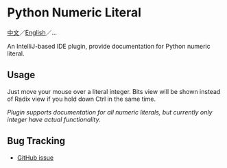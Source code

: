 # Python Numeric Literal

[中文](./README.md)／[English](./README_EN.md)／...

An IntelliJ-based IDE plugin, provide documentation for Python numeric literal.

## Usage

Just move your mouse over a literal integer.
Bits view will be shown instead of Radix view if you hold down Ctrl in the same time.

_Plugin supports documentation for all numeric literals,_
_but currently only integer have actual functionality._

## Bug Tracking

- [GitHub issue](https://github.com/aixcyi/intellij-python-numeric-literal/issues)
